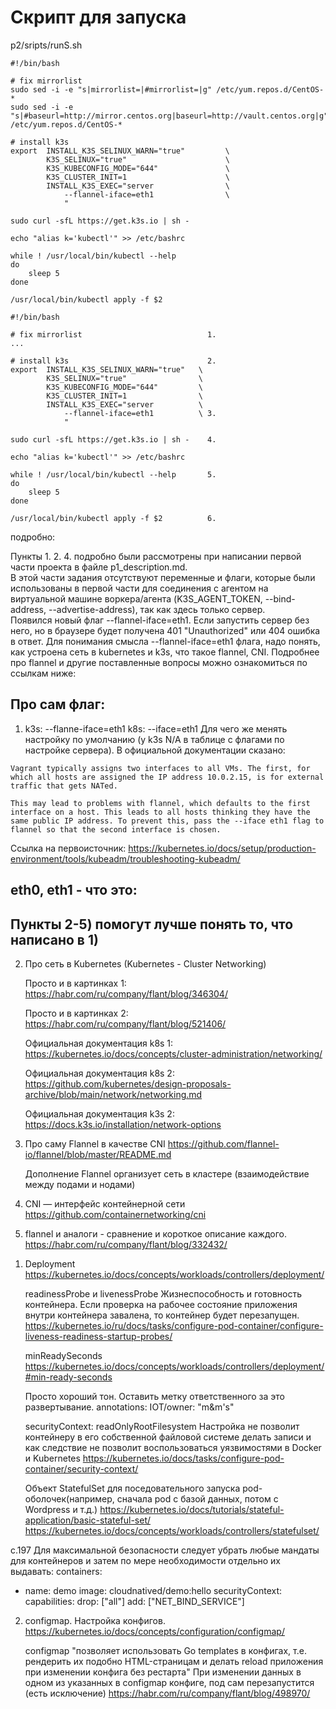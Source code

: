 # Скрипт для запуска

p2/sripts/runS.sh

```
#!/bin/bash

# fix mirrorlist
sudo sed -i -e "s|mirrorlist=|#mirrorlist=|g" /etc/yum.repos.d/CentOS-*
sudo sed -i -e "s|#baseurl=http://mirror.centos.org|baseurl=http://vault.centos.org|g" /etc/yum.repos.d/CentOS-*

# install k3s
export  INSTALL_K3S_SELINUX_WARN="true"         \
        K3S_SELINUX="true"                      \
        K3S_KUBECONFIG_MODE="644"               \
        K3S_CLUSTER_INIT=1                      \
        INSTALL_K3S_EXEC="server                \
            --flannel-iface=eth1                \
            "

sudo curl -sfL https://get.k3s.io | sh -

echo "alias k='kubectl'" >> /etc/bashrc

while ! /usr/local/bin/kubectl --help
do
    sleep 5
done

/usr/local/bin/kubectl apply -f $2
```


```
#!/bin/bash

# fix mirrorlist                            1.
...

# install k3s                               2.
export  INSTALL_K3S_SELINUX_WARN="true"   \
        K3S_SELINUX="true"                \
        K3S_KUBECONFIG_MODE="644"         \
        K3S_CLUSTER_INIT=1                \
        INSTALL_K3S_EXEC="server          \
            --flannel-iface=eth1          \ 3.
            "

sudo curl -sfL https://get.k3s.io | sh -    4.

echo "alias k='kubectl'" >> /etc/bashrc

while ! /usr/local/bin/kubectl --help       5.
do
    sleep 5
done

/usr/local/bin/kubectl apply -f $2          6.
```

подробно:

Пункты 1. 2. 4. подробно были рассмотрены при написании первой части проекта в файле p1_description.md.\
В этой части задания отсутствуют переменные и флаги, которые были использованы в первой части для соединения с агентом на виртуальной машине воркера/агента (K3S_AGENT_TOKEN,  --bind-address, --advertise-address), так как здесь только сервер.\
Появился новый флаг --flannel-iface=eth1.
Если запустить сервер без него, но в браузере будет получена 401 "Unauthorized" или 404 ошибка в ответ. Для понимания смысла --flannel-iface=eth1 флага, надо понять, как устроена сеть в kubernetes и k3s, что такое flannel, CNI. Подробнее про flannel и другие поставленные вопросы можно ознакомиться по ссылкам ниже:

## Про сам флаг:
1)  k3s: --flanne-iface=eth1
    k8s: --iface=eth1
    Для чего же менять настройку по умолчанию (у k3s N/A в таблице с флагами по настройке сервера). В официальной документации сказано:
```
Vagrant typically assigns two interfaces to all VMs. The first, for which all hosts are assigned the IP address 10.0.2.15, is for external traffic that gets NATed.

This may lead to problems with flannel, which defaults to the first interface on a host. This leads to all hosts thinking they have the same public IP address. To prevent this, pass the --iface eth1 flag to flannel so that the second interface is chosen.
```
Ссылка на первоисточник:
https://kubernetes.io/docs/setup/production-environment/tools/kubeadm/troubleshooting-kubeadm/

## eth0, eth1 - что это:
## Пункты 2-5) помогут лучше понять то, что написано в 1)

2)  Про сеть в Kubernetes (Kubernetes - Cluster Networking) 

    Просто и в картинках 1:                         \
https://habr.com/ru/company/flant/blog/346304/      

    Просто и в картинках 2:                         \
https://habr.com/ru/company/flant/blog/521406/      

    Официальная документация k8s 1:                     \
    https://kubernetes.io/docs/concepts/cluster-administration/networking/

    Официальная документация k8s 2:                     \
    https://github.com/kubernetes/design-proposals-archive/blob/main/network/networking.md

    Официальная документация k3s 2:                     \
    https://docs.k3s.io/installation/network-options

3)  Про саму Flannel в качестве CNI
    https://github.com/flannel-io/flannel/blob/master/README.md

    Дополнение Flannel организует сеть в кластере (взаимодействие между подами и нодами)

4)  CNI — интерфейс контейнерной сети
    https://github.com/containernetworking/cni

5)  flannel и аналоги - сравнение и короткое описание каждого.
    https://habr.com/ru/company/flant/blog/332432/


1.  Deployment
    https://kubernetes.io/docs/concepts/workloads/controllers/deployment/

    readinessProbe и livenessProbe
    Жизнеспособность и готовность контейнера.
    Если проверка на рабочее состояние приложения внутри контейнера завалена, то контейнер будет перезапущен.
    https://kubernetes.io/ru/docs/tasks/configure-pod-container/configure-liveness-readiness-startup-probes/

    minReadySeconds
    https://kubernetes.io/docs/concepts/workloads/controllers/deployment/#min-ready-seconds

    Просто хороший тон. Оставить метку ответственного за это развертывание.
    annotations:
        IOT/owner: "m&m's"

    securityContext:
        readOnlyRootFilesystem
    Настройка не позволит контейнеру в его собственной файловой системе делать записи и как следствие не позволит воспользоваться уязвимостями в Docker и Kubernetes
    https://kubernetes.io/docs/tasks/configure-pod-container/security-context/

    Объект StatefulSet
    для поседовательного запуска pod-оболочек(например, сначала pod с базой данных, потом с Wordpress и т.д.)
    https://kubernetes.io/docs/tutorials/stateful-application/basic-stateful-set/
    https://kubernetes.io/docs/concepts/workloads/controllers/statefulset/

с.197
    Для максимальной безопасности следует убрать любые мандаты для контейнеров
и затем по мере необходимости отдельно их выдавать:
containers:
- name: demo
image: cloudnatived/demo:hello
securityContext:
capabilities:
drop: ["all"]
add: ["NET_BIND_SERVICE"]

2.  configmap. Настройка конфигов.
    https://kubernetes.io/docs/concepts/configuration/configmap/

    configmap "позволяет использовать Go templates в конфигах, т.е. рендерить их подобно HTML-страницам и делать reload приложения при изменении конфига без рестарта"
    При изменении данных в одном из указанных в configmap конфиге, под сам перезапустится (есть исключение)
    https://habr.com/ru/company/flant/blog/498970/